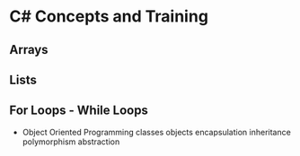 # C# Concepts and Training

## Arrays
## Lists
## For Loops - While Loops
 * Object Oriented Programming
    classes
    objects
    encapsulation
    inheritance
    polymorphism
    abstraction